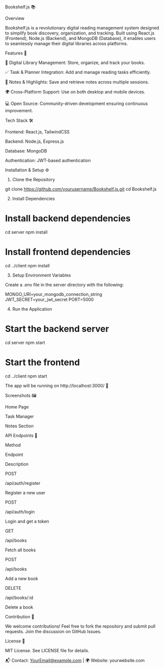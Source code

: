 Bookshelf.js 📚



Overview

Bookshelf.js is a revolutionary digital reading management system designed to simplify book discovery, organization, and tracking. Built using React.js (Frontend), Node.js (Backend), and MongoDB (Database), it enables users to seamlessly manage their digital libraries across platforms.

Features 🚀

📖 Digital Library Management: Store, organize, and track your books.

✅ Task & Planner Integration: Add and manage reading tasks efficiently.

📝 Notes & Highlights: Save and retrieve notes across multiple sessions.

🌍 Cross-Platform Support: Use on both desktop and mobile devices.

💻 Open Source: Community-driven development ensuring continuous improvement.

Tech Stack 🛠️

Frontend: React.js, TailwindCSS

Backend: Node.js, Express.js

Database: MongoDB

Authentication: JWT-based authentication

Installation & Setup ⚙️

1. Clone the Repository

git clone https://github.com/yourusername/Bookshelf.js.git
cd Bookshelf.js

2. Install Dependencies

# Install backend dependencies
cd server
npm install

# Install frontend dependencies
cd ../client
npm install

3. Setup Environment Variables

Create a .env file in the server directory with the following:

MONGO_URI=your_mongodb_connection_string
JWT_SECRET=your_jwt_secret
PORT=5000

4. Run the Application

# Start the backend server
cd server
npm start

# Start the frontend
cd ../client
npm start

The app will be running on http://localhost:3000/ 🎉

Screenshots 🖼️

Home Page



Task Manager



Notes Section



API Endpoints 📡

Method

Endpoint

Description

POST

/api/auth/register

Register a new user

POST

/api/auth/login

Login and get a token

GET

/api/books

Fetch all books

POST

/api/books

Add a new book

DELETE

/api/books/:id

Delete a book

Contribution 🤝

We welcome contributions! Feel free to fork the repository and submit pull requests. Join the discussion on GitHub Issues.

License 📜

MIT License. See LICENSE file for details.

📬 Contact: YourEmail@example.com | 🌍 Website: yourwebsite.com

